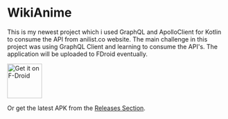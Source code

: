 # WikiAnime
This is my newest project which i used GraphQL and ApolloClient for Kotlin to consume the API from anilist.co website.
The main challenge in this project was using GraphQL Client and learning to consume the API's. The application will be uploaded to FDroid eventually.

[<img src="https://fdroid.gitlab.io/artwork/badge/get-it-on.png"
     alt="Get it on F-Droid"
     height="80">](https://f-droid.org/packages/com.nima.wikianime/)

Or get the latest APK from the [Releases Section](https://github.com/NimaKhajehpour/WikiAnime/releases/latest).
